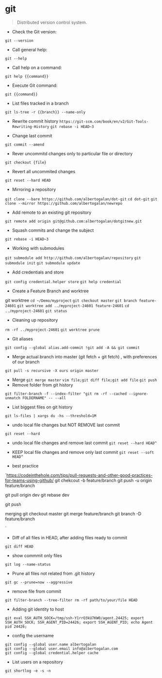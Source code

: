 # git

> Distributed version control system.

- Check the Git version:

`git --version`

- Call general help:

`git --help`

- Call help on a command:

`git help {{command}}`

- Execute Git command:

`git {{command}}`

- List files tracked in a branch 

`git ls-tree -r {{branch}} --name-only`


- Rewrite commit history
`https://git-scm.com/book/en/v2/Git-Tools-Rewriting-History`
`git rebase -i HEAD~3`


- Change last commit

`git commit --amend`


- Rever uncommitd changes only to particular file or directory

`git checkout {file}`


- Revert all uncommited changes

`git reset --hard HEAD`


- Mirroring a repository

`git clone --bare https://github.com/albertogalan/dot-git`
`cd dot-git`
`git clone --mirror https://github.com/albertogalan/newrepo`



- Add remote to an existing git repository

`git remote add origin git@github.com:albertogalan/dotgitnew.git`


- Squash commits and change the subject

`git rebase -i HEAD~3`


- Working with submodules

`git submodule add http://github.com/albertogalan/repository`
`git submodule init`
`git submodule update`


- Add credentials and store

`git config credential.helper store`
`git help credential`


- Create a Feature Branch and worktree

git worktree
`cd ~/Demo/myproject`
`git checkout master`
`git branch feature-24601`
`git worktree add ../myproject-24601 feature-24601`
`cd ../myproject-24601`
`git status`

- Cleaning up repository

`rm -rf ../myproject-24601`
`git worktree prune`


- Git aliases

`git config --global alias.add-commit !git add -A && git commit`


- Merge actual branch into master (git fetch + git fetch) , with preferences of our branch

`git pull -s recursive -X ours origin master`

- Merge 
`git merge master`
`vim file;git diff file;git add file`
`git push`
- Remove folder from git history

`git filter-branch -f --index-filter "git rm -rf --cached --ignore-unmatch FOLDERNAME" -- --all`


- List biggest files on git history

`git ls-files | xargs du -hs --threshold=1M`


- undo local file changes but NOT REMOVE last commit

`git reset --hard`

- undo local file changes and remove last commit
`git reset --hard HEAD^`
- KEEP local file changes and remove only last commit
`git reset --soft HEAD^`


- best practice

`https://codeinthehole.com/tips/pull-requests-and-other-good-practices-for-teams-using-github/
git chekcout -b feature/branch
git push -u origin feature/branch

git pull origin dev
git rebase dev

git push

merging
git checkout master
git merge feature/branch
git branch -D feature/branch


`

- Diff of all files in HEAD, after adding files ready to commit

`git diff HEAD`


- show commmit only files

`git log --name-status`


- Prune all files not related from .git history

`git gc --prune=now --aggressive`


- remove file from commit

`git filter-branch --tree-filter rm -rf path/to/your/file HEAD`


- Adding git identity to host

`git eval SSH_AUTH_SOCK=/tmp/ssh-Y1rrO3kU7KW0/agent.24425; export SSH_AUTH_SOCK; SSH_AGENT_PID=24426; export SSH_AGENT_PID; echo Agent pid 24426;`


- config the username

```
git config --global user.name albertogalan
git config --global user.email info@albertogalan.com
git config --global credential.helper cache
```

- List users on a repository

`git shortlog -e -s -n`


